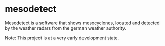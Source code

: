 # mesodetect

Mesodetect is a software that shows mesocyclones, located and detected by the weather radars from the german weather authority.

Note: This project is at a very early development state.
